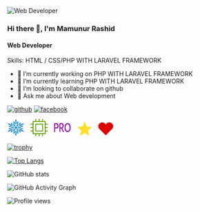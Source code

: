 ![Web Developer](https://scontent.fdac110-1.fna.fbcdn.net/v/t1.6435-9/67486620_1778321815603653_4524351513480396800_n.jpg?stp=dst-jpg_s960x960&_nc_cat=107&ccb=1-5&_nc_sid=e3f864&_nc_eui2=AeFlj_9mAGrCfd4KIA5FuMkrCr83BdYdJagKvzcF1h0lqF2HdTRbi61lthTuhUNzeaFL_axriThftl1p013WgyHS&_nc_ohc=oEKB7lAbDq8AX_HMlhD&_nc_ht=scontent.fdac110-1.fna&oh=00_AT_2PKyjl6hn-9GiDUyavR84bBD1-mKFL_3F1YjM2NJoBA&oe=628654D7)
### Hi there 👋, I'm Mamunur Rashid
#### Web Developer



Skills:  HTML / CSS/PHP WITH LARAVEL FRAMEWORK

- 🔭 I’m currently working on PHP WITH LARAVEL FRAMEWORK 
- 🌱 I’m currently learning PHP WITH LARAVEL FRAMEWORK 
- 👯 I’m looking to collaborate on github 
- 💬 Ask me about Web development 


[<img src='https://cdn.jsdelivr.net/npm/simple-icons@3.0.1/icons/github.svg' alt='github' height='40'>](https://github.com/https://github.com/Mamunur98)  [<img src='https://cdn.jsdelivr.net/npm/simple-icons@3.0.1/icons/facebook.svg' alt='facebook' height='40'>](https://www.facebook.com/https://www.facebook.com/mamun9898)  

<a href='https://archiveprogram.github.com/'><img src='https://raw.githubusercontent.com/acervenky/animated-github-badges/master/assets/acbadge.gif' width='40' height='40'></a> <a href='https://docs.github.com/en/developers'><img src='https://raw.githubusercontent.com/acervenky/animated-github-badges/master/assets/devbadge.gif' width='40' height='40'></a> <a href='https://github.com/pricing'><img src='https://raw.githubusercontent.com/acervenky/animated-github-badges/master/assets/pro.gif' width='40' height='40'></a> <a href='https://stars.github.com/'><img src='https://raw.githubusercontent.com/acervenky/animated-github-badges/master/assets/starbadge.gif' width='35' height='35'></a> <a href='https://docs.github.com/en/github/supporting-the-open-source-community-with-github-sponsors'><img src='https://raw.githubusercontent.com/acervenky/animated-github-badges/master/assets/sponsorbadge.gif' width='35' height='35'></a> 

[![trophy](https://github-profile-trophy.vercel.app/?username=https://github.com/Mamunur98)](https://github.com/ryo-ma/github-profile-trophy)

[![Top Langs](https://github-readme-stats.vercel.app/api/top-langs/?username=https://github.com/Mamunur98)](https://github.com/anuraghazra/github-readme-stats)

![GitHub stats](https://github-readme-stats.vercel.app/api?username=https://github.com/Mamunur98&show_icons=true&count_private=true)  

![GitHub Activity Graph](https://activity-graph.herokuapp.com/graph?username=https://github.com/Mamunur98)  

![Profile views](https://gpvc.arturio.dev/https://github.com/Mamunur98)  

